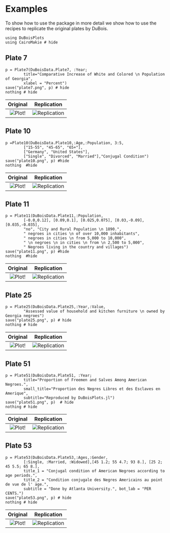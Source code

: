 # Examples 

To show how to use the package in more detail we show how to use the recipes to replicate 
the original plates by DuBois.

```@example long
using DuBoisPlots
using CairoMakie # hide
```

## Plate 7
```@example long
p = Plate7(DuBoisData.Plate7, :Year; 
        title="Comparative Increase of White and Colored \n Population of Georgia", 
        xlabel = "Percent")
save("plate7.png", p) # hide
nothing # hide
```

| Original | Replication |
| :-: | :-: |
|![Plot!](assets/original-plate-07.jpg)|![Replication](plate7.png)| --> -->



## Plate 10
```@example long
p =Plate10(DuBoisData.Plate10,:Age,:Population, 3:5,
        ["15-55", "45-65", "65+"],
        ["Germany", "United States"],
        ["Single", "Divorced", "Married"],"Conjugal Condition")
save("plate10.png", p) #hide
nothing  #hide
```

| Original | Replication |
| :-: | :-: |
|![Plot!](assets/original-plate-10.jpg)|![Replication](plate10.png)|

## Plate 11
```@example long
p = Plate11(DuBoisData.Plate11,:Population,
        [-0.0,0.12], [0.09,0.1], [0.025,0.075], [0.03,-0.09], [0.035,-0.035],
        "no", "City and Rural Population \n 1890.",
        " negroes in cities \n of over 10,000 inhabitants",
        " negroes in cities \n from 5,000 to 10,000", 
        " \n negroes \n in cities \n from \n 2,500 to 5,000",
        " Negroes living in the country and villages")
save("plate11.png", p) #hide
nothing  #hide
```
| Original| Replication |
| :-: | :-: |
|![Plot!](assets/original-plate-11.jpg)|![Replication](plate11.png)|

## Plate 25
```@example long
p = Plate25(DuBoisData.Plate25,:Year,:Value,
        "Assessed value of household and kitchen furniture \n owned by Georgia negroes")
save("plate25.png", p) # hide
nothing # hide
```
| Original | Replication |
| :-: | :-: |
|![Plot!](assets/original-plate-25.jpg)|![Replication](plate25.png)|

## Plate 51
```@example long
p = Plate51(DuBoisData.Plate51, :Year; 
        title="Proportion of Freemen and Salves Among American Negroes.",
        small_title="Proportion des Negres Libres et des Esclaves en Amerique",
        subtitle="Reproduced by DuBoisPlots.jl")
save("plate51.png", p)  # hide
nothing # hide
```
| Original | Replication |
| :-: | :-: |
|![Plot!](assets/original-plate-51.jpg)|![Replication](plate51.png)|


## Plate 53
```@example long
p = Plate53(DuBoisData.Plate53,:Ages,:Gender,
        [:Single, :Married, :Widowed],[45 1.2; 55 4.7; 93 8.], [25 2; 45 5.5; 65 8.],
        title_1 = "Conjugal condition of American Negroes according to age periods.",
        title_2 = "Condition conjugale des Negres Americains au point de vue de l' age.",
        subtitle = "Done by Atlanta University.", bot_lab = "PER CENTS.")
save("plate53.png", p) # hide
nothing # hide
```

| Original | Replication |
| :-: | :-: |
|![Plot!](assets/original-plate-53.jpg)|![Replication](plate53.png)|
